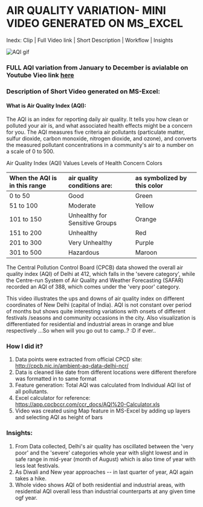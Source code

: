 # AIR QUALITY VARIATION- MINI VIDEO GENERATED ON MS_EXCEL

Inedx: Clip | Full Video link | Short Description | Workflow | Insights

![AQI gif](aqi_clip.gif)

### FULL AQI variation from January to December is avialable on Youtube Vieo link [here][2]

### Description of Short Video generated on MS-Excel:

#### What is Air Quality Index (AQI):
The AQI is an index for reporting daily air quality. It tells you how clean or polluted your air is, and what associated health effects might be a concern for you. The AQI measures five criteria air pollutants (particulate matter, sulfur dioxide, carbon monoxide, nitrogen dioxide, and ozone), and converts the measured pollutant concentrations in a community's air to a number on a scale of 0 to 500.

Air Quality Index (AQI) Values	Levels of Health Concern	Colors <br>

| When the AQI is in this range  |	air quality conditions are:    |	as symbolized by this color    |
|:------------------------------|:-------------------------------|:--------------------------------|
|0 to 50                       |	Good                          | Green                           |
|51 to 100	| Moderate | Yellow |
|101 to 150	| Unhealthy for Sensitive Groups |	Orange |
|151 to 200 |	Unhealthy |	Red |
|201 to 300 |	Very Unhealthy |	Purple |
|301 to 500 |	Hazardous |	Maroon |


The Central Pollution Control Board (CPCB) data showed the overall air quality index (AQI) of Delhi at 412, which falls in the 'severe category', while the Centre-run System of Air Quality and Weather Forecasting (SAFAR) recorded an AQI of 388, which comes under the 'very poor' category. <br>

This video illustrates the ups and downs of air quality index on different coordinates of New Delhi (capital of India). AQI is not constant over period of months but shows quite interesting variations with onsets of different festivals /seasons and community occasions in the city. Also visualization is differentiated for residential and industrial areas in orange and blue respectively
...So when will you go out to camp..? :D if ever..


### How I did it?

1. Data points were extracted from official CPCD site: http://cpcb.nic.in/ambient-aq-data-delhi-ncr/
2. Data is cleaned like date from different locations were different therefore was formatted in to same format 
3. Feature generation: Total AQI was calculated from Individual AQI list of all pollutants.
4. Excel calculator for reference:  https://app.cpcbccr.com/ccr_docs/AQI%20-Calculator.xls
5. Video was created using Map feature in MS-Excel by adding up layers and selecting AQI as height of bars

### Insights:
1. From Data collected, Delhi's air quality has oscillated between the 'very poor' and the 'severe' categories whole year with slight lowest and in safe range in mid-year (month of August) which is also time of year with less leat festivals. 
2. As Diwali and New year approaches -- in last quarter of year, AQI again takes a hike. 
3. Whole video shows AQI of both residential and industrial areas, with residential AQI overall less than industrial counterparts at any given time ogf year.

[1]: AQIshortvedio.gif
[2]: https://www.youtube.com/watch?v=9USyCSgAbjk
[3]: gif_1.gif
